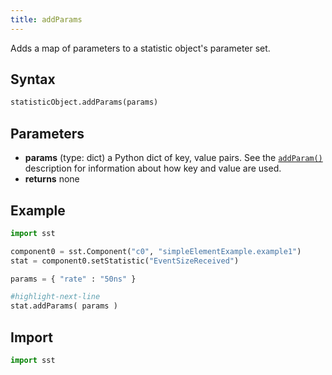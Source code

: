 ```yaml
---
title: addParams
---
```


<!---
SAND2022-6843 O
Source: sst-documentation/manuals/python
--->

Adds a map of parameters to a statistic object's parameter set.

## Syntax
```python
statisticObject.addParams(params)
```

## Parameters
* **params** (type: dict) a Python dict of key, value pairs. See the [`addParam()`](addParam) description for information about how key and value are used. 
* **returns** none

## Example

```python
import sst

component0 = sst.Component("c0", "simpleElementExample.example1")
stat = component0.setStatistic("EventSizeReceived")

params = { "rate" : "50ns" }

#highlight-next-line
stat.addParams( params )
```

## Import
```python
import sst
```
